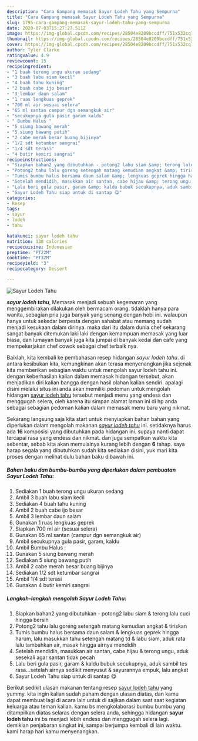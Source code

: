```yaml
---
description: "Cara Gampang memasak Sayur Lodeh Tahu yang Sempurna"
title: "Cara Gampang memasak Sayur Lodeh Tahu yang Sempurna"
slug: 1795-cara-gampang-memasak-sayur-lodeh-tahu-yang-sempurna
date: 2020-07-03T15:27:27.511Z
image: https://img-global.cpcdn.com/recipes/28504e8209bccdff/751x532cq70/sayur-lodeh-tahu-foto-resep-utama.jpg
thumbnail: https://img-global.cpcdn.com/recipes/28504e8209bccdff/751x532cq70/sayur-lodeh-tahu-foto-resep-utama.jpg
cover: https://img-global.cpcdn.com/recipes/28504e8209bccdff/751x532cq70/sayur-lodeh-tahu-foto-resep-utama.jpg
author: Tyler Clarke
ratingvalue: 4.9
reviewcount: 15
recipeingredient:
- "1 buah terong ungu ukuran sedang"
- "3 buah labu siam kecil"
- "4 buah tahu kuning"
- "2 buah cabe ijo besar"
- "3 lembar daun salam"
- "1 ruas lengkuas geprek"
- "700 ml air sesuai selera"
- "65 ml santan campur dgn semangkuk air"
- "secukupnya gula pasir garam kaldu"
- " Bumbu Halus "
- "5 siung bawang merah"
- "5 siung bawang putih"
- "2 cabe merah besar buang bijinya"
- "1/2 sdt ketumbar sangrai"
- "1/4 sdt terasi"
- "4 butir kemiri sangrai"
recipeinstructions:
- "Siapkan bahan2 yang dibutuhkan - potong2 labu siam &amp; terong lalu cuci hingga bersih"
- "Potong2 tahu lalu goreng setengah matang kemudian angkat &amp; tiriskan"
- "Tumis bumbu halus bersama daun salam &amp; lengkuas geprek hingga harum, lalu masukkan tahu setengah matang td &amp; labu siam, aduk rata lalu tambahkan air, masak hingga airnya mendidih"
- "Setelah mendidih, masukkan air santan, cabe hijau &amp; terong ungu, aduk sesekali agar santan tidak pecah"
- "Lalu beri gula pasir, garam &amp; kaldu bubuk secukupnya, aduk sambil tes rasa...setelah airnya sedikit menyusut &amp; sayurannya empuk, lalu angkat"
- "Sayur Lodeh Tahu siap untuk di santap 😋"
categories:
- Resep
tags:
- sayur
- lodeh
- tahu

katakunci: sayur lodeh tahu 
nutrition: 138 calories
recipecuisine: Indonesian
preptime: "PT22M"
cooktime: "PT32M"
recipeyield: "3"
recipecategory: Dessert

---
```



![Sayur Lodeh Tahu](https://img-global.cpcdn.com/recipes/28504e8209bccdff/751x532cq70/sayur-lodeh-tahu-foto-resep-utama.jpg)

<b><i>sayur lodeh tahu</i></b>, Memasak menjadi sebuah kegemaran yang menggembirakan dilakukan oleh bermacam orang. tidaklah hanya para wanita, sebagian pria juga banyak yang senang dengan hobi ini. walaupun hanya untuk sekedar berpesta dengan sahabat atau memang sudah menjadi kesukaan dalam dirinya. maka dari itu dalam dunia chef sekarang sangat banyak ditemukan laki laki dengan kemampuan memasak yang luar biasa, dan lumayan banyak juga kita jumpai di banyak kedai dan cafe yang mempekerjakan chef cowok sebagai chef terbaik nya.



Baiklah, kita kembali ke pembahasan resep hidangan <i>sayur lodeh tahu</i>. di antara kesibukan kita, kemungkinan akan terasa menyenangkan jika sejenak kita memberikan sebagian waktu untuk mengolah sayur lodeh tahu ini. dengan keberhasilan kalian dalam memasak hidangan tersebut, akan menjadikan diri kalian bangga dengan hasil olahan kalian sendiri. apalagi disini melalui situs ini anda akan memiliki pedoman untuk mengolah hidangan <u>sayur lodeh tahu</u> tersebut menjadi menu yang endess dan menggugah selera, oleh karena itu simpan alamat laman ini di hp anda sebagai sebagian pedoman kalian dalam memasak menu baru yang nikmat.


Sekarang langsung saja kita start untuk menyiapkan bahan bahan yang diperlukan dalam mengolah makanan <u><i>sayur lodeh tahu</i></u> ini. setidaknya harus ada <b>16</b> komposisi yang dibutuhkan pada hidangan ini. supaya nanti dapat tercapai rasa yang endess dan nikmat. dan juga sempatkan waktu kita sebentar, sebab kita akan memulainya kurang lebih dengan <b>6</b> tahap. saya harap segala yang dibutuhkan sudah kita sediakan disini, yuk mari kita proses dengan melihat dulu bahan baku dibawah ini.

<!--inarticleads1-->

##### Bahan baku dan bumbu-bumbu yang diperlukan dalam pembuatan Sayur Lodeh Tahu:

1. Sediakan 1 buah terong ungu ukuran sedang
1. Ambil 3 buah labu siam kecil
1. Sediakan 4 buah tahu kuning
1. Ambil 2 buah cabe ijo besar
1. Ambil 3 lembar daun salam
1. Gunakan 1 ruas lengkuas geprek
1. Siapkan 700 ml air (sesuai selera)
1. Gunakan 65 ml santan (campur dgn semangkuk air)
1. Ambil secukupnya gula pasir, garam, kaldu
1. Ambil  Bumbu Halus :
1. Gunakan 5 siung bawang merah
1. Sediakan 5 siung bawang putih
1. Ambil 2 cabe merah besar buang bijinya
1. Sediakan 1/2 sdt ketumbar sangrai
1. Ambil 1/4 sdt terasi
1. Gunakan 4 butir kemiri sangrai




<!--inarticleads2-->

##### Langkah-langkah mengolah Sayur Lodeh Tahu:

1. Siapkan bahan2 yang dibutuhkan - potong2 labu siam &amp; terong lalu cuci hingga bersih
1. Potong2 tahu lalu goreng setengah matang kemudian angkat &amp; tiriskan
1. Tumis bumbu halus bersama daun salam &amp; lengkuas geprek hingga harum, lalu masukkan tahu setengah matang td &amp; labu siam, aduk rata lalu tambahkan air, masak hingga airnya mendidih
1. Setelah mendidih, masukkan air santan, cabe hijau &amp; terong ungu, aduk sesekali agar santan tidak pecah
1. Lalu beri gula pasir, garam &amp; kaldu bubuk secukupnya, aduk sambil tes rasa...setelah airnya sedikit menyusut &amp; sayurannya empuk, lalu angkat
1. Sayur Lodeh Tahu siap untuk di santap 😋




Berikut sedikit ulasan makanan tentang resep <u>sayur lodeh tahu</u> yang yummy. kita ingin kalian sudah paham dengan ulasan diatas, dan kamu dapat membuat lagi di acara lain untuk di sajikan dalam saat saat kegiatan keluarga atau teman kalian. kamu bs mengkolaborasi bumbu bumbu yang ditampilkan diatas selaras dengan selera anda, sehingga hidangan <b>sayur lodeh tahu</b> ini bs menjadi lebih endess dan menggugah selera lagi. demikian penjabaran singkat ini, sampai berjumpa kembali di lain waktu. kami harap hari kamu menyenangkan.
